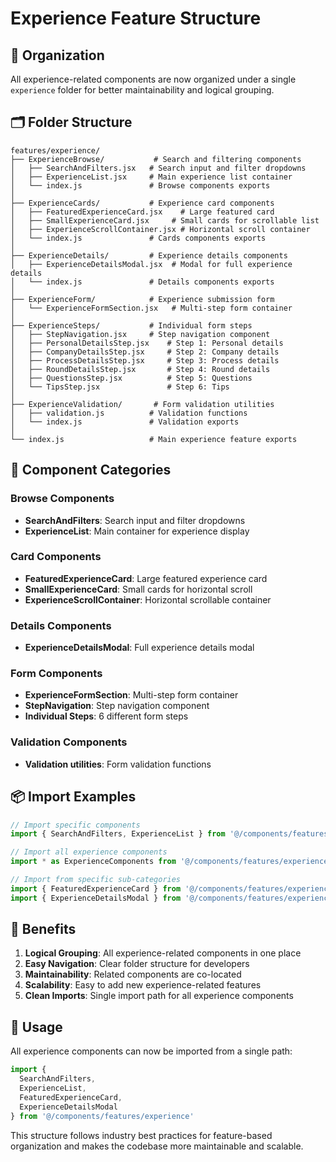 # Experience Feature Structure

## 📁 Organization

All experience-related components are now organized under a single `experience` folder for better maintainability and logical grouping.

## 🗂️ Folder Structure

```
features/experience/
├── ExperienceBrowse/           # Search and filtering components
│   ├── SearchAndFilters.jsx   # Search input and filter dropdowns
│   ├── ExperienceList.jsx     # Main experience list container
│   └── index.js               # Browse components exports
│
├── ExperienceCards/           # Experience card components
│   ├── FeaturedExperienceCard.jsx    # Large featured card
│   ├── SmallExperienceCard.jsx     # Small cards for scrollable list
│   ├── ExperienceScrollContainer.jsx # Horizontal scroll container
│   └── index.js               # Cards components exports
│
├── ExperienceDetails/         # Experience details components
│   ├── ExperienceDetailsModal.jsx  # Modal for full experience details
│   └── index.js               # Details components exports
│
├── ExperienceForm/            # Experience submission form
│   └── ExperienceFormSection.jsx   # Multi-step form container
│
├── ExperienceSteps/           # Individual form steps
│   ├── StepNavigation.jsx     # Step navigation component
│   ├── PersonalDetailsStep.jsx    # Step 1: Personal details
│   ├── CompanyDetailsStep.jsx     # Step 2: Company details
│   ├── ProcessDetailsStep.jsx     # Step 3: Process details
│   ├── RoundDetailsStep.jsx       # Step 4: Round details
│   ├── QuestionsStep.jsx          # Step 5: Questions
│   └── TipsStep.jsx               # Step 6: Tips
│
├── ExperienceValidation/       # Form validation utilities
│   ├── validation.js          # Validation functions
│   └── index.js               # Validation exports
│
└── index.js                   # Main experience feature exports
```

## 🎯 Component Categories

### **Browse Components**
- **SearchAndFilters**: Search input and filter dropdowns
- **ExperienceList**: Main container for experience display

### **Card Components**
- **FeaturedExperienceCard**: Large featured experience card
- **SmallExperienceCard**: Small cards for horizontal scroll
- **ExperienceScrollContainer**: Horizontal scrollable container

### **Details Components**
- **ExperienceDetailsModal**: Full experience details modal

### **Form Components**
- **ExperienceFormSection**: Multi-step form container
- **StepNavigation**: Step navigation component
- **Individual Steps**: 6 different form steps

### **Validation Components**
- **Validation utilities**: Form validation functions

## 📦 Import Examples

```javascript
// Import specific components
import { SearchAndFilters, ExperienceList } from '@/components/features/experience'

// Import all experience components
import * as ExperienceComponents from '@/components/features/experience'

// Import from specific sub-categories
import { FeaturedExperienceCard } from '@/components/features/experience'
import { ExperienceDetailsModal } from '@/components/features/experience'
```

## 🔄 Benefits

1. **Logical Grouping**: All experience-related components in one place
2. **Easy Navigation**: Clear folder structure for developers
3. **Maintainability**: Related components are co-located
4. **Scalability**: Easy to add new experience-related features
5. **Clean Imports**: Single import path for all experience components

## 🚀 Usage

All experience components can now be imported from a single path:
```javascript
import { 
  SearchAndFilters, 
  ExperienceList, 
  FeaturedExperienceCard,
  ExperienceDetailsModal 
} from '@/components/features/experience'
```

This structure follows industry best practices for feature-based organization and makes the codebase more maintainable and scalable.
